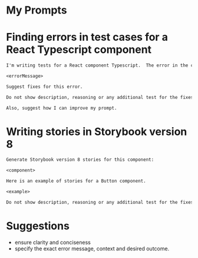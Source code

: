 # My Prompts

# Finding errors in test cases for a React Typescript component
```txt
I'm writing tests for a React component Typescript.  The error in the console is:

<errorMessage>

Suggest fixes for this error.

Do not show description, reasoning or any additional test for the fixes.  Only share the code snippet.

Also, suggest how I can improve my prompt.
```

# Writing stories in Storybook version 8
```txt
Generate Storybook version 8 stories for this component:

<component>

Here is an example of stories for a Button component.

<example>

Do not show description, reasoning or any additional test for the fixes.  Only share the code snippet.
```

# Suggestions
- ensure clarity and conciseness
- specify the exact error message, context and desired outcome.